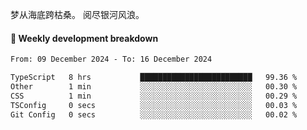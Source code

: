 梦从海底跨枯桑。
阅尽银河风浪。


#### 📝 Weekly development breakdown

<!--START_SECTION:waka-->

```txt
From: 09 December 2024 - To: 16 December 2024

TypeScript   8 hrs           █████████████████████████   99.36 %
Other        1 min           ░░░░░░░░░░░░░░░░░░░░░░░░░   00.30 %
CSS          1 min           ░░░░░░░░░░░░░░░░░░░░░░░░░   00.29 %
TSConfig     0 secs          ░░░░░░░░░░░░░░░░░░░░░░░░░   00.03 %
Git Config   0 secs          ░░░░░░░░░░░░░░░░░░░░░░░░░   00.02 %
```

<!--END_SECTION:waka-->



